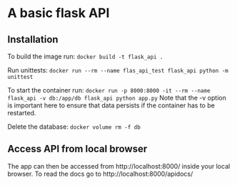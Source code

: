 # A basic flask API

## Installation

To build the image run:
`docker build -t flask_api .`

Run unittests:
`docker run --rm --name flas_api_test flask_api python -m unittest`

To start the container run:
`docker run -p 8000:8000 -it --rm --name flask_api -v db:/app/db flask_api python app.py`
Note that the -v option is important here to ensure that data persists if the container has to be restarted.

Delete the database:
`docker volume rm -f db`

## Access API from local browser

The app can then be accessed from http://localhost:8000/ inside your local browser.
To read the docs go to http://localhost:8000/apidocs/
